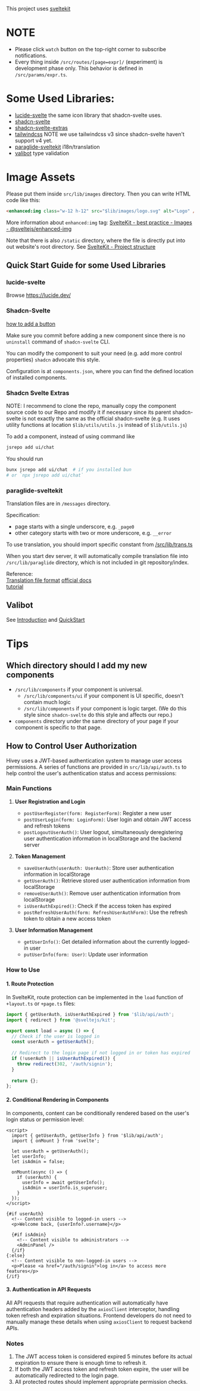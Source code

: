 This project uses [sveltekit](https://svelte.dev/docs/kit/introduction)

# NOTE

- Please click `watch` button on the top-right corner to subscribe notifications.
- Every thing inside `/src/routes/[page=expr]/` (experiment) is development phase only.
This behavior is defined in `/src/params/expr.ts`.

# Some Used Libraries:

- [lucide-svelte](https://lucide.dev/) the same icon library that shadcn-svelte uses.
- [shadcn-svelte](https://next.shadcn-svelte.com/docs/components/button)
- [shadcn-svelte-extras](https://github.com/ieedan/shadcn-svelte-extras)
- [tailwindcss](https://v3.tailwindcss.com/) NOTE we use tailwindcss v3 since
  shadcn-svelte haven't support v4 yet.
- [paraglide-sveltekit](https://inlang.com/m/dxnzrydw/paraglide-sveltekit-i18n/getting-started)
  i18n/translation
- [valibot](https://valibot.dev/) type validation

# Image Assets

Please put them inside `src/lib/images` directory. Then you can write HTML code like
this:

``` html
<enhanced:img class="w-12 h-12" src="$lib/images/logo.svg" alt="Logo" />
```

More information about `enhanced:img` tag: [SvelteKit - best practice - Images - @sveltejs/enhanced-img](https://svelte.dev/docs/kit/images#sveltejs-enhanced-img)

Note that there is also `/static` directory, where the file is directly put into
out website's root directory. See [SvelteKit - Project structure](https://svelte.dev/docs/kit/project-structure)


## Quick Start Guide for some Used Libraries

### lucide-svelte

Browse https://lucide.dev/

### Shadcn-Svelte

[how to add a button](https://next.shadcn-svelte.com/docs/components/button)

Make sure you commit before adding a new component since there is no `uninstall`
command of `shadcn-svelte` CLI.

You can modify the component to suit your need (e.g. add more control properties)
`shadcn` advocate this style.


Configuration is at `components.json`, where you can find the defined location of
installed components.

### Shadcn Svelte Extras

NOTE: I recommend to clone the repo, manually copy the component source code to our Repo
and modify it if necessary since its parent shadcn-svelte is not exactly the same as the
official shadcn-svelte (e.g. It uses utility functions at location `$lib/utils/utils.js`
instead of `$lib/utils.js`)

To add a component, instead of using command like

``` sh
jsrepo add ui/chat
```

You should run

``` sh
bunx jsrepo add ui/chat  # if you installed bun
# or `npx jsrepo add ui/chat`
```


### paraglide-sveltekit

Translation files are in `/messages` directory.

Specification:

- page starts with a single underscore, e.g. `_page0`
- other category starts with two or more underscore, e.g. `__error`

To use translation, you should import specific constant from
[/src/lib/trans.ts](./src/lib/trans.ts)

When you start dev server, it will automatically compile translation file into
`/src/lib/paraglide` directory, which is not included in git repository/index.


Reference:   
[Translation file format](https://inlang.com/m/reootnfj/plugin-inlang-messageFormat)
[official docs](https://inlang.com/m/gerre34r/library-inlang-paraglideJs/sveltekit)  
[tutorial](https://lokalise.com/blog/svelte-i18n/)

## Valibot

See [Introduction](https://valibot.dev/guides/introduction/) and [QuickStart](https://valibot.dev/guides/quick-start/)

# Tips

## Which directory should I add my new components

- `/src/lib/components` if your component is universal.
  - `/src/lib/components/ui` if your component is UI specific, doesn't contain much logic
  - `/src/lib/components` if your component is logic target.
  (We do this style since `shadcn-svelte` do this style and affects our repo.)
- `components` directory under the same directory of your page if your component is
  specific to that page.  


## How to Control User Authorization

Hivey uses a JWT-based authentication system to manage user access permissions. A series of functions are provided in `src/lib/api/auth.ts` to help control the user's authentication status and access permissions:

### Main Functions

1. **User Registration and Login**
   - `postUserRegister(form: RegisterForm)`: Register a new user
   - `postUserLogin(form: LoginForm)`: User login and obtain JWT access and refresh tokens
   - `postLogoutUserAuth()`: User logout, simultaneously deregistering user authentication information in localStorage and the backend server

2. **Token Management**
   - `saveUserAuth(userAuth: UserAuth)`: Store user authentication information in localStorage
   - `getUserAuth()`: Retrieve stored user authentication information from localStorage
   - `removeUserAuth()`: Remove user authentication information from localStorage
   - `isUserAuthExpired()`: Check if the access token has expired
   - `postRefreshUserAuth(form: RefreshUserAuthForm)`: Use the refresh token to obtain a new access token

3. **User Information Management**
   - `getUserInfo()`: Get detailed information about the currently logged-in user
   - `putUserInfo(form: User)`: Update user information

### How to Use

#### 1. Route Protection

In SvelteKit, route protection can be implemented in the `load` function of `+layout.ts` or `+page.ts` files:

```typescript
import { getUserAuth, isUserAuthExpired } from '$lib/api/auth';
import { redirect } from '@sveltejs/kit';

export const load = async () => {
  // Check if the user is logged in
  const userAuth = getUserAuth();
  
  // Redirect to the login page if not logged in or token has expired
  if (!userAuth || isUserAuthExpired()) {
    throw redirect(302, '/auth/signin');
  }
  
  return {};
};
```

#### 2. Conditional Rendering in Components

In components, content can be conditionally rendered based on the user's login status or permission level:

```svelte
<script>
  import { getUserAuth, getUserInfo } from '$lib/api/auth';
  import { onMount } from 'svelte';
  
  let userAuth = getUserAuth();
  let userInfo;
  let isAdmin = false;
  
  onMount(async () => {
    if (userAuth) {
      userInfo = await getUserInfo();
      isAdmin = userInfo.is_superuser;
    }
  });
</script>

{#if userAuth}
  <!-- Content visible to logged-in users -->
  <p>Welcome back, {userInfo?.username}</p>
  
  {#if isAdmin}
    <!-- Content visible to administrators -->
    <AdminPanel />
  {/if}
{:else}
  <!-- Content visible to non-logged-in users -->
  <p>Please <a href="/auth/signin">log in</a> to access more features</p>
{/if}
```

#### 3. Authentication in API Requests
All API requests that require authentication will automatically have authentication headers added by the `axiosClient` interceptor, handling token refresh and expiration situations. Frontend developers do not need to manually manage these details when using `axiosClient` to request backend APIs.

### Notes
1. The JWT access token is considered expired 5 minutes before its actual expiration to ensure there is enough time to refresh it.
2. If both the JWT access token and refresh token expire, the user will be automatically redirected to the login page.
3. All protected routes should implement appropriate permission checks.
